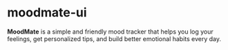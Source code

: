 # moodmate-ui
**MoodMate** is a simple and friendly mood tracker that helps you log your feelings, get personalized tips, and build better emotional habits every day.
